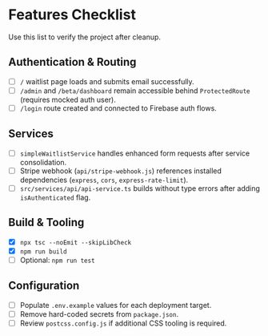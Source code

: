 # Features Checklist

Use this list to verify the project after cleanup.

## Authentication & Routing
- [ ] `/` waitlist page loads and submits email successfully.
- [ ] `/admin` and `/beta/dashboard` remain accessible behind `ProtectedRoute` (requires mocked auth user).
- [ ] `/login` route created and connected to Firebase auth flows.

## Services
- [ ] `simpleWaitlistService` handles enhanced form requests after service consolidation.
- [ ] Stripe webhook (`api/stripe-webhook.js`) references installed dependencies (`express`, `cors`, `express-rate-limit`).
- [ ] `src/services/api/api-service.ts` builds without type errors after adding `isAuthenticated` flag.

## Build & Tooling
- [x] `npx tsc --noEmit --skipLibCheck`
- [x] `npm run build`
- [ ] Optional: `npm run test`

## Configuration
- [ ] Populate `.env.example` values for each deployment target.
- [ ] Remove hard-coded secrets from `package.json`.
- [ ] Review `postcss.config.js` if additional CSS tooling is required.
